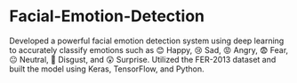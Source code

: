 # Facial-Emotion-Detection
Developed a powerful facial emotion detection system using deep learning to accurately classify emotions such as 😊 Happy, 😢 Sad, 😡 Angry, 😨 Fear, 😐 Neutral, 🤢 Disgust, and 😲 Surprise. Utilized the FER-2013 dataset and built the model using Keras, TensorFlow, and Python.
